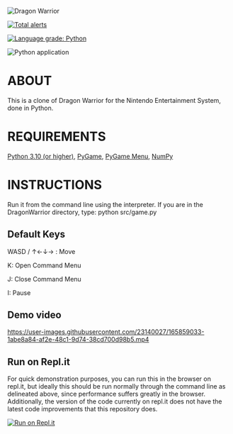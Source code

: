 ![Dragon Warrior](https://i.imgur.com/noZfPNO.gif)

[![Total alerts](https://img.shields.io/lgtm/alerts/g/eforgacs-games/Dragon_Warrior.svg?logo=lgtm&logoWidth=18)](https://lgtm.com/projects/g/eforgacs-games/Dragon_Warrior/alerts/)

[![Language grade: Python](https://img.shields.io/lgtm/grade/python/g/eforgacs-games/Dragon_Warrior.svg?logo=lgtm&logoWidth=18)](https://lgtm.com/projects/g/eforgacs-games/Dragon_Warrior/context:python)

![Python application](https://github.com/eforgacs-games/Dragon_Warrior/actions/workflows/python-app.yml/badge.svg)

# ABOUT


This is a clone of Dragon Warrior for the Nintendo Entertainment System, done in Python.


# REQUIREMENTS

[Python 3.10 (or higher)](https://www.python.org/), [PyGame](https://www.pygame.org/news), [PyGame Menu](https://github.com/ppizarror/pygame-menu), [NumPy](https://numpy.org/)

# INSTRUCTIONS


Run it from the command line using the interpreter. If you are in the 
DragonWarrior directory, type:
python src/game.py

## Default Keys

WASD / ↑←↓→ : Move

K: Open Command Menu

J: Close Command Menu

I: Pause

## Demo video



https://user-images.githubusercontent.com/23140027/165859033-1abe8a84-af2e-48c1-9d74-38cd700d98b5.mp4



## Run on Repl.it


For quick demonstration purposes, you can run this in the browser on repl.it, but ideally this should be run normally through the command line as delineated above, since performance suffers greatly in the browser. Additionally, the version of the code currently on repl.it does not have the latest code improvements that this repository does.

[![Run on Repl.it](https://repl.it/badge/github/eforgacs-games/DragonWarrior)](https://repl.it/@eforgacs/DW)
